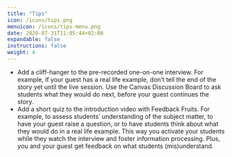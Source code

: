 ```yaml
---
title: "Tips"
icon: /icons/tips.png
menuicon: /icons/tips-menu.png
date: 2020-07-31T11:05:44+02:00
expandable: false
instructions: false
weight: 4
---
```


- Add a cliff-hanger to the pre-recorded one-on-one interview. For example, if your guest has a real life example, don’t tell the end of the story yet until the live session. Use the Canvas Discussion Board to ask students what they would do next, before your guest continues the story.
- Add a short quiz to the introduction video with Feedback Fruits. For example, to assess students’ understanding of the subject matter, to have your guest raise a question, or to have students think about what they would do in a real life example. This way you activate your students while they watch the interview and foster information processing. Plus, you and your guest get feedback on what students (mis)understand.
